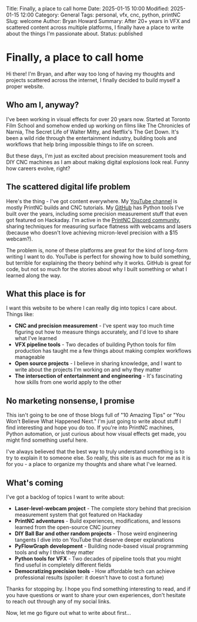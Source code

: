 Title: Finally, a place to call home
Date: 2025-01-15 10:00
Modified: 2025-01-15 12:00
Category: General
Tags: personal, vfx, cnc, python, printNC
Slug: welcome
Author: Bryan Howard
Summary: After 20+ years in VFX and scattered content across multiple platforms, I finally have a place to write about the things I'm passionate about.
Status: published

# Finally, a place to call home

Hi there! I'm Bryan, and after way too long of having my thoughts and projects scattered across the internet, I finally decided to build myself a proper website.

## Who am I, anyway?

I've been working in visual effects for over 20 years now. Started at Toronto Film School and somehow ended up working on films like The Chronicles of Narnia, The Secret Life of Walter Mitty, and Netflix's The Get Down. It's been a wild ride through the entertainment industry, building tools and workflows that help bring impossible things to life on screen.

But these days, I'm just as excited about precision measurement tools and DIY CNC machines as I am about making digital explosions look real. Funny how careers evolve, right?

## The scattered digital life problem

Here's the thing - I've got content everywhere. My [YouTube channel](https://youtube.com/@BryanHoward) is mostly PrintNC builds and CNC tutorials. My [GitHub](https://github.com/bhowiebkr) has Python tools I've built over the years, including some precision measurement stuff that even got featured on Hackaday. I'm active in the [PrintNC Discord community](https://discord.com/invite/printnc-diy-cnc-hobby-machining-making-648972213734604807), sharing techniques for measuring surface flatness with webcams and lasers (because who doesn't love achieving micron-level precision with a $15 webcam?).

The problem is, none of these platforms are great for the kind of long-form writing I want to do. YouTube is perfect for showing how to build something, but terrible for explaining the theory behind why it works. GitHub is great for code, but not so much for the stories about why I built something or what I learned along the way.

## What this place is for

I want this website to be where I can really dig into topics I care about. Things like:

- **CNC and precision measurement** - I've spent way too much time figuring out how to measure things accurately, and I'd love to share what I've learned
- **VFX pipeline tools** - Two decades of building Python tools for film production has taught me a few things about making complex workflows manageable
- **Open source projects** - I believe in sharing knowledge, and I want to write about the projects I'm working on and why they matter
- **The intersection of entertainment and engineering** - It's fascinating how skills from one world apply to the other

## No marketing nonsense, I promise

This isn't going to be one of those blogs full of "10 Amazing Tips" or "You Won't Believe What Happened Next." I'm just going to write about stuff I find interesting and hope you do too. If you're into PrintNC machines, Python automation, or just curious about how visual effects get made, you might find something useful here.

I've always believed that the best way to truly understand something is to try to explain it to someone else. So really, this site is as much for me as it is for you - a place to organize my thoughts and share what I've learned.

## What's coming

I've got a backlog of topics I want to write about:

- **Laser-level-webcam project** - The complete story behind that precision measurement system that got featured on Hackaday
- **PrintNC adventures** - Build experiences, modifications, and lessons learned from the open-source CNC journey
- **DIY Ball Bar and other random projects** - Those weird engineering tangents I dive into on YouTube that deserve deeper explanations
- **PyFlowGraph development** - Building node-based visual programming tools and why I think they matter
- **Python tools for VFX** - Two decades of pipeline tools that you might find useful in completely different fields
- **Democratizing precision tools** - How affordable tech can achieve professional results (spoiler: it doesn't have to cost a fortune)

Thanks for stopping by. I hope you find something interesting to read, and if you have questions or want to share your own experiences, don't hesitate to reach out through any of my social links.

Now, let me go figure out what to write about first...
